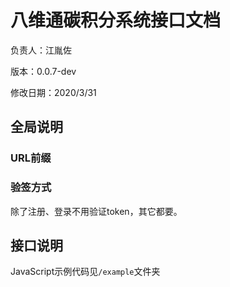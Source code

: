 # 八维通碳积分系统接口文档

负责人：江胤佐

版本：0.0.7-dev

修改日期：2020/3/31

## 全局说明

### URL前缀

### 验签方式

除了注册、登录不用验证token，其它都要。

## 接口说明

JavaScript示例代码见``/example``文件夹

 



